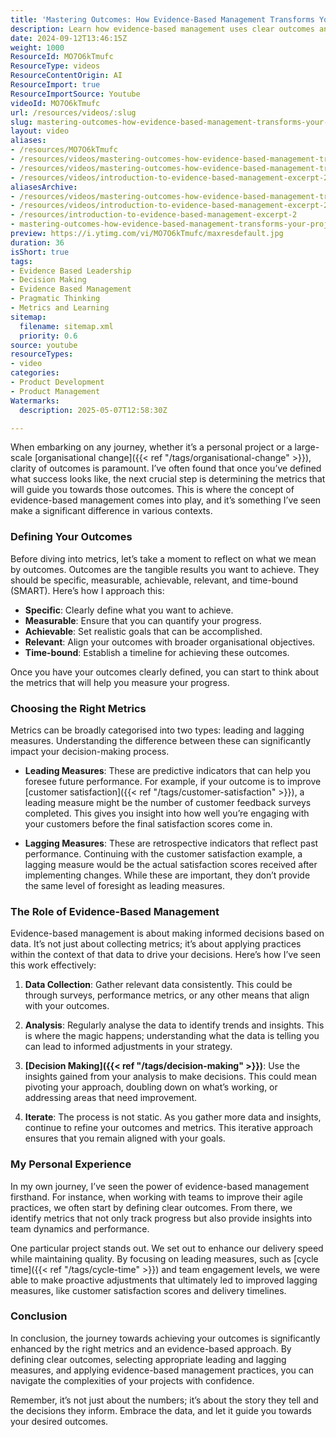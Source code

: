 ```yaml
---
title: 'Mastering Outcomes: How Evidence-Based Management Transforms Your Project Success'
description: Learn how evidence-based management uses clear outcomes and targeted metrics to improve project success, enabling informed decisions and continuous improvement.
date: 2024-09-12T13:46:15Z
weight: 1000
ResourceId: MO7O6kTmufc
ResourceType: videos
ResourceContentOrigin: AI
ResourceImport: true
ResourceImportSource: Youtube
videoId: MO7O6kTmufc
url: /resources/videos/:slug
slug: mastering-outcomes-how-evidence-based-management-transforms-your-project-success-MO7O6kTmufc
layout: video
aliases:
- /resources/MO7O6kTmufc
- /resources/videos/mastering-outcomes-how-evidence-based-management-transforms-your-project-success-MO7O6kTmufc
- /resources/videos/mastering-outcomes-how-evidence-based-management-transforms-your-project-success
- /resources/videos/introduction-to-evidence-based-management-excerpt-2
aliasesArchive:
- /resources/videos/mastering-outcomes-how-evidence-based-management-transforms-your-project-success
- /resources/videos/introduction-to-evidence-based-management-excerpt-2
- /resources/introduction-to-evidence-based-management-excerpt-2
- mastering-outcomes-how-evidence-based-management-transforms-your-project-success-MO7O6kTmufc
preview: https://i.ytimg.com/vi/MO7O6kTmufc/maxresdefault.jpg
duration: 36
isShort: true
tags:
- Evidence Based Leadership
- Decision Making
- Evidence Based Management
- Pragmatic Thinking
- Metrics and Learning
sitemap:
  filename: sitemap.xml
  priority: 0.6
source: youtube
resourceTypes:
- video
categories:
- Product Development
- Product Management
Watermarks:
  description: 2025-05-07T12:58:30Z

---
```

When embarking on any journey, whether it’s a personal project or a large-scale [organisational change]({{< ref "/tags/organisational-change" >}}), clarity of outcomes is paramount. I’ve often found that once you’ve defined what success looks like, the next crucial step is determining the metrics that will guide you towards those outcomes. This is where the concept of evidence-based management comes into play, and it’s something I’ve seen make a significant difference in various contexts.

### Defining Your Outcomes

Before diving into metrics, let’s take a moment to reflect on what we mean by outcomes. Outcomes are the tangible results you want to achieve. They should be specific, measurable, achievable, relevant, and time-bound (SMART). Here’s how I approach this:

- **Specific**: Clearly define what you want to achieve.
- **Measurable**: Ensure that you can quantify your progress.
- **Achievable**: Set realistic goals that can be accomplished.
- **Relevant**: Align your outcomes with broader organisational objectives.
- **Time-bound**: Establish a timeline for achieving these outcomes.

Once you have your outcomes clearly defined, you can start to think about the metrics that will help you measure your progress.

### Choosing the Right Metrics

Metrics can be broadly categorised into two types: leading and lagging measures. Understanding the difference between these can significantly impact your decision-making process.

- **Leading Measures**: These are predictive indicators that can help you foresee future performance. For example, if your outcome is to improve [customer satisfaction]({{< ref "/tags/customer-satisfaction" >}}), a leading measure might be the number of customer feedback surveys completed. This gives you insight into how well you’re engaging with your customers before the final satisfaction scores come in.

- **Lagging Measures**: These are retrospective indicators that reflect past performance. Continuing with the customer satisfaction example, a lagging measure would be the actual satisfaction scores received after implementing changes. While these are important, they don’t provide the same level of foresight as leading measures.

### The Role of Evidence-Based Management

Evidence-based management is about making informed decisions based on data. It’s not just about collecting metrics; it’s about applying practices within the context of that data to drive your decisions. Here’s how I’ve seen this work effectively:

1. **Data Collection**: Gather relevant data consistently. This could be through surveys, performance metrics, or any other means that align with your outcomes.
  
2. **Analysis**: Regularly analyse the data to identify trends and insights. This is where the magic happens; understanding what the data is telling you can lead to informed adjustments in your strategy.

3. **[Decision Making]({{< ref "/tags/decision-making" >}})**: Use the insights gained from your analysis to make decisions. This could mean pivoting your approach, doubling down on what’s working, or addressing areas that need improvement.

4. **Iterate**: The process is not static. As you gather more data and insights, continue to refine your outcomes and metrics. This iterative approach ensures that you remain aligned with your goals.

### My Personal Experience

In my own journey, I’ve seen the power of evidence-based management firsthand. For instance, when working with teams to improve their agile practices, we often start by defining clear outcomes. From there, we identify metrics that not only track progress but also provide insights into team dynamics and performance.

One particular project stands out. We set out to enhance our delivery speed while maintaining quality. By focusing on leading measures, such as [cycle time]({{< ref "/tags/cycle-time" >}}) and team engagement levels, we were able to make proactive adjustments that ultimately led to improved lagging measures, like customer satisfaction scores and delivery timelines.

### Conclusion

In conclusion, the journey towards achieving your outcomes is significantly enhanced by the right metrics and an evidence-based approach. By defining clear outcomes, selecting appropriate leading and lagging measures, and applying evidence-based management practices, you can navigate the complexities of your projects with confidence.

Remember, it’s not just about the numbers; it’s about the story they tell and the decisions they inform. Embrace the data, and let it guide you towards your desired outcomes.
